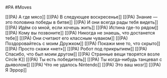 #PA #Moves

[[(PA) А где мясо]]
[[(PA) В следующее воскресенье]]
[[(PA) Знание — это половина победы в битве]]
[[(PA) И они всегда рады тебя видеть]]
[[(PA) Идём со мной, если хочешь жить]]
[[(PA) Истина где-то рядом]]
[[(PA) Кому вы позвоните]]
[[(PA) Никогда не знаешь, что достанется тебе]]
[[(PA) Они считают его классным чуваком]]
[[(PA) Поздоровайтесь с моим Дружком]]
[[(PA) Покажи мне то, что скрыто]]
[[(PA) Просто скажи «нет»]]
[[(PA) Робот под прикрытием]]
[[(PA) Спасибо, что был моим другом]]
[[(PA) Странные вещи творятся возле Circle K]]
[[(PA) Ты есть победитель]]
[[(PA) Ты когда-нибудь танцевал с дьяволом]]
[[(PA) Что не удалось Nintendo]]
[[(PA) Это ваш мозг]]
[[(PA) Я Эррор]]









